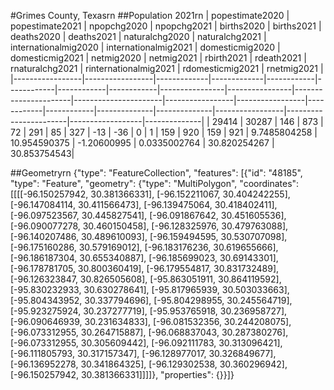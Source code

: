 #Grimes County, Texasrn
##Population 2021rn
| popestimate2020 | popestimate2021 | npopchg2020 | npopchg2021 | births2020 | births2021 | deaths2020 | deaths2021 | naturalchg2020 | naturalchg2021 | internationalmig2020 | internationalmig2021 | domesticmig2020 | domesticmig2021 | netmig2020 | netmig2021 |  rbirth2021  |  rdeath2021  | rnaturalchg2021 | rinternationalmig2021 | rdomesticmig2021 | rnetmig2021  |
|-----------------|-----------------|-------------|-------------|------------|------------|------------|------------|----------------|----------------|----------------------|----------------------|-----------------|-----------------|------------|------------|--------------|--------------|-----------------|-----------------------|------------------|--------------|
| 29414           | 30287           | 146         | 873         | 72         | 291        | 85         | 327        | -13            | -36            | 0                    | 1                    | 159             | 920             | 159        | 921        | 9.7485804258 | 10.954590375 | -1.20600995     | 0.0335002764          | 30.820254267     | 30.853754543|

##Geometryrn
{"type": "FeatureCollection", "features": [{"id": "48185", "type": "Feature", "geometry": {"type": "MultiPolygon", "coordinates": [[[[-96.150257942, 30.381366331], [-96.152211067, 30.404242255], [-96.147084114, 30.411566473], [-96.139475064, 30.418402411], [-96.097523567, 30.445827541], [-96.091867642, 30.451605536], [-96.090077278, 30.460150458], [-96.128325976, 30.479763088], [-96.140207486, 30.489610093], [-96.159494595, 30.530707098], [-96.175160286, 30.579169012], [-96.183176236, 30.619655666], [-96.186187304, 30.655340887], [-96.185699023, 30.69143301], [-96.178781705, 30.800360419], [-96.179554817, 30.831732489], [-96.126323847, 30.826505608], [-95.863051911, 30.864119592], [-95.830232933, 30.630278641], [-95.817965939, 30.503033663], [-95.804343952, 30.337794696], [-95.804298955, 30.245564719], [-95.923275924, 30.237277719], [-95.953765918, 30.236958727], [-96.090646939, 30.231634833], [-96.081532356, 30.244208075], [-96.073312955, 30.264715887], [-96.068837043, 30.287380276], [-96.073312955, 30.305609442], [-96.092111783, 30.313096421], [-96.111805793, 30.317157347], [-96.128977017, 30.326849677], [-96.136952278, 30.341864325], [-96.129302538, 30.360296942], [-96.150257942, 30.381366331]]]]}, "properties": {}}]}
